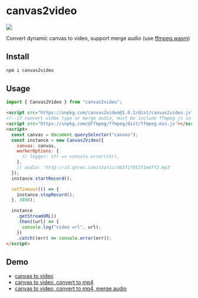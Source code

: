 # canvas2video

![](https://img.shields.io/npm/v/canvas2video.svg?style=flat-square)

Convert dynamic canvas to video, support merge audio (use [ffmpeg.wasm](https://github.com/ffmpegwasm/ffmpeg.wasm))

## Install

```js
npm i canvas2video
```

## Usage

```js
import { Canvas2Video } from "canvas2video";
```

```html
<script src="https://unpkg.com/canvas2video@1.0.2/dist/canvas2video.js"></script>
<!--if convert video type or merge audio, must be include ffmpeg.js in html file -->
<script src="https://unpkg.com/@ffmpeg/ffmpeg/dist/ffmpeg.min.js"></script>
<script>
  const canvas = document.querySelector("canvas");
  const instance = new Canvas2Video({
    canvas: canvas,
    workerOptions: {
      // logger: str => console.error(str),
    },
    // audio: 'http://s5.qhres.com/static/465f1f953f1e6ff2.mp3'
  });
  instance.startRecord();

  setTimeout(() => {
    instance.stopRecord();
  }, 3000);

  instance
    .getStreamURL()
    .then((url) => {
      console.log("video url", url);
    })
    .catch((err) => console.error(err));
</script>
```

## Demo

- [canvas to video](./demo/index.html)
- [canvas to video, convert to mp4](./demo/mp4.html)
- [canvas to video, convert to mp4, merge audio](./demo/audio.html)
